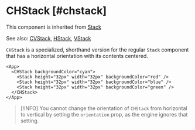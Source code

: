 # CHStack [#chstack]

This component is inherited from [Stack](components/Stack)

See also: [CVStack](components/CVStack), [HStack](components/HStack), [VStack](components/VStack)

`CHStack` is a specialized, shorthand version for the regular `Stack` component that has a horizontal orientation with its contents centered.

```xmlui-pg copy display name="Example: CHStack"
<App>
  <CHStack backgroundColor="cyan">
    <Stack height="32px" width="32px" backgroundColor="red" />
    <Stack height="32px" width="32px" backgroundColor="blue" />
    <Stack height="32px" width="32px" backgroundColor="green" />
  </CHStack>
</App>
```

>[!INFO]
> You cannot change the orientation of `CHStack` from horizontal to vertical by setting the `orientation` prop, as the engine ignores that setting.


